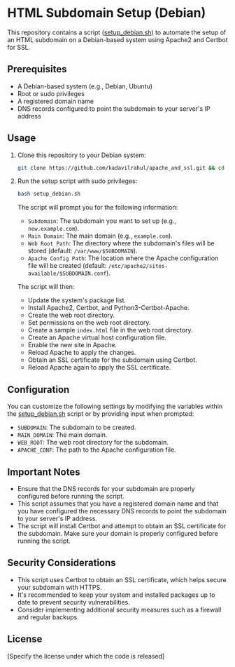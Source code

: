 # HTML Subdomain Setup (Debian)

This repository contains a script ([setup_debian.sh](cci:7://file:///home/rahuldineshk/wordpress_on_lamp/setup_debian.sh:0:0-0:0)) to automate the setup of an HTML subdomain on a Debian-based system using Apache2 and Certbot for SSL.

## Prerequisites

- A Debian-based system (e.g., Debian, Ubuntu)
- Root or sudo privileges
- A registered domain name
- DNS records configured to point the subdomain to your server's IP address

## Usage

1.  Clone this repository to your Debian system:

    ```bash
    git clone https://github.com/kadavilrahul/apache_and_ssl.git && cd apache_and_ssl
    ```

2.  Run the setup script with sudo privileges:

    ```bash
    bash setup_debian.sh
    ```

    The script will prompt you for the following information:

    -   `Subdomain`: The subdomain you want to set up (e.g., `new.example.com`).
    -   `Main Domain`: The main domain (e.g., `example.com`).
    -   `Web Root Path`: The directory where the subdomain's files will be stored (default: `/var/www/$SUBDOMAIN`).
    -   `Apache Config Path`: The location where the Apache configuration file will be created (default: `/etc/apache2/sites-available/$SUBDOMAIN.conf`).

    The script will then:

    -   Update the system's package list.
    -   Install Apache2, Certbot, and Python3-Certbot-Apache.
    -   Create the web root directory.
    -   Set permissions on the web root directory.
    -   Create a sample `index.html` file in the web root directory.
    -   Create an Apache virtual host configuration file.
    -   Enable the new site in Apache.
    -   Reload Apache to apply the changes.
    -   Obtain an SSL certificate for the subdomain using Certbot.
    -   Reload Apache again to apply the SSL certificate.

## Configuration

You can customize the following settings by modifying the variables within the [setup_debian.sh](cci:7://file:///home/rahuldineshk/wordpress_on_lamp/setup_debian.sh:0:0-0:0) script or by providing input when prompted:

-   `SUBDOMAIN`: The subdomain to be created.
-   `MAIN_DOMAIN`: The main domain.
-   `WEB_ROOT`: The web root directory for the subdomain.
-   `APACHE_CONF`: The path to the Apache configuration file.

## Important Notes

-   Ensure that the DNS records for your subdomain are properly configured before running the script.
-   This script assumes that you have a registered domain name and that you have configured the necessary DNS records to point the subdomain to your server's IP address.
-   The script will install Certbot and attempt to obtain an SSL certificate for the subdomain. Make sure your domain is properly configured before running the script.

## Security Considerations

-   This script uses Certbot to obtain an SSL certificate, which helps secure your subdomain with HTTPS.
-   It's recommended to keep your system and installed packages up to date to prevent security vulnerabilities.
-   Consider implementing additional security measures such as a firewall and regular backups.

## License

[Specify the license under which the code is released]

